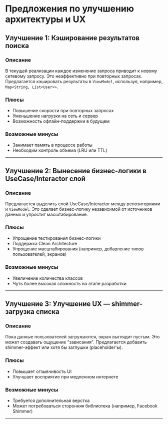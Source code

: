 # Предложения по улучшению архитектуры и UX

## Улучшение 1: Кэширование результатов поиска

### Описание
В текущей реализации каждое изменение запроса приводит к новому сетевому запросу. Это неэффективно при повторных запросах. Предлагается кэшировать результаты в `ViewModel`, используя, например, `Map<String, List<User>>`.

### Плюсы
- Повышение скорости при повторных запросах
- Уменьшение нагрузки на сеть и сервер
- Возможность офлайн-поддержки в будущем

### Возможные минусы
- Занимает память в процессе работы
- Необходим контроль объема (LRU или TTL)

---

## Улучшение 2: Вынесение бизнес-логики в UseCase/Interactor слой

### Описание
Предлагается выделить слой UseCase/Interactor между репозиториями и `ViewModel`. Это сделает бизнес-логику независимой от источников данных и упростит масштабирование.

### Плюсы
- Упрощение тестирования бизнес-логики
- Поддержка Clean Architecture
- Упрощение масштабирования (например, добавление типов пользователей, экранов)

### Возможные минусы
- Увеличение количества классов
- Чуть более высокая сложность на этапе разработки

---

## Улучшение 3: Улучшение UX — shimmer-загрузка списка

### Описание
Пока данные пользователей загружаются, экран выглядит пустым. Это может создавать ощущение "зависания". Предлагается добавить shimmer-эффект или хотя бы заглушки (placeholder'ы).

### Плюсы
- Повышает отзывчивость UI
- Улучшает восприятие при медленном интернете

### Возможные минусы
- Требуется дополнительная верстка
- Может потребоваться сторонняя библиотека (например, Facebook Shimmer)

---